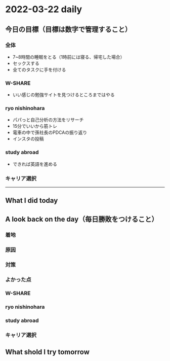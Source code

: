 # 2022-03-22 daily 

## 今日の目標（目標は数字で管理すること）
### 全体
- 7~8時間の睡眠をとる（1時前には寝る、帰宅した場合）
- セックスする
- 全てのタスクに手を付ける

### W-SHARE
- いい感じの勉強サイトを見つけるところまではやる
### ryo nishinohara
- パパっと自己分析の方法をリサーチ
- 15分でいいから筋トレ
- 電車の中で孫社長のPDCAの振り返り
- インスタの投稿
### study abroad
- できれば英語を進める
### キャリア選択

---
## What I did today

## A look back on the day（毎日勝敗をつけること）
### 着地
### 原因
### 対策

### よかった点

### W-SHARE
### ryo nishinohara
### study abroad
### キャリア選択

## What shold I try tomorrow

